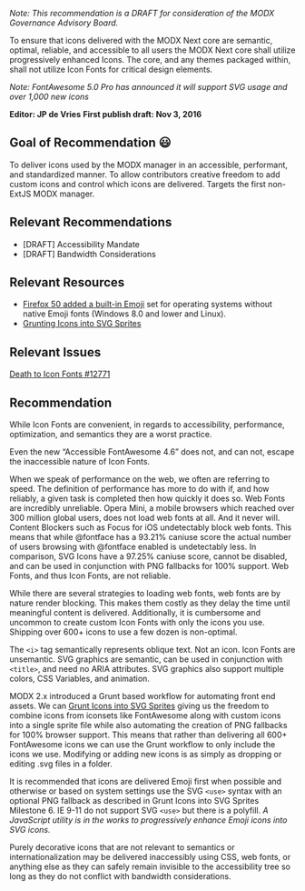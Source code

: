 _Note: This recommendation is a DRAFT for consideration of the MODX Governance Advisory Board._


To ensure that icons delivered with the MODX Next core are semantic, optimal, reliable, and accessible to all users the MODX Next core shall utilize progressively enhanced Icons. The core, and any themes packaged within, shall not utilize Icon Fonts for critical design elements.


_Note: FontAwesome 5.0 Pro has announced it will support SVG usage and over 1,000 new icons_


**Editor: JP de Vries**
**First publish draft: Nov 3, 2016**


## Goal of Recommendation 😃
To deliver icons used by the MODX manager in an accessible, performant, and standardized manner. To allow contributors creative freedom to add custom icons and control which icons are delivered. Targets the first non-ExtJS MODX manager. 


## Relevant Recommendations
 - [DRAFT] Accessibility Mandate
 - [DRAFT] Bandwidth Considerations

## Relevant Resources
 - [Firefox 50 added a built-in Emoji](https://www.mozilla.org/en-US/firefox/50.0/releasenotes/) set for operating systems without native Emoji fonts (Windows 8.0 and lower and&nbsp;Linux).
 - [Grunting Icons into SVG Sprites](https://markup.tips/projects/grunting-icons-into-svg-sprites.html)


## Relevant Issues
[Death to Icon Fonts #12771](https://github.com/modxcms/revolution/issues/12771)


## Recommendation
While Icon Fonts are convenient, in regards to accessibility, performance, optimization, and semantics they are a worst practice.

Even the new “Accessible FontAwesome 4.6” does not, and can not, escape the inaccessible nature of Icon Fonts.

When we speak of performance on the web, we often are referring to speed. The definition of performance has more to do with if, and how reliably, a given task is completed then how quickly it does so. Web Fonts are incredibly unreliable. Opera Mini, a mobile browsers which reached over 300 million global users, does not load web fonts at all. And it never will. Content Blockers such as Focus for iOS undetectably block web fonts. This means that while @fontface has a 93.21% caniuse score the actual number of users browsing with @fontface enabled is undetectably less. In comparison, SVG Icons have a 97.25% caniuse score, cannot be disabled, and can be used in conjunction with PNG fallbacks for 100% support. Web Fonts, and thus Icon Fonts, are not reliable.

While there are several strategies to loading web fonts, web fonts are by nature render blocking. This makes them costly as they delay the time until meaningful content is delivered. Additionally, it is cumbersome and uncommon to create custom Icon Fonts with only the icons you use. Shipping over 600+ icons to use a few dozen is non-optimal.

The `<i>` tag semantically represents oblique text. Not an icon. Icon Fonts are unsemantic. SVG graphics are semantic, can be used in conjunction with `<title>`, and need no ARIA attributes. SVG graphics also support multiple colors, CSS Variables, and&nbsp;animation.

MODX 2.x introduced a Grunt based workflow for automating front end assets. We can [Grunt Icons into SVG Sprites](https://markup.tips/projects/grunting-icons-into-svg-sprites.html) giving us the freedom to combine icons from iconsets like FontAwesome along with custom icons into a single sprite file while also automating the creation of PNG fallbacks for 100% browser support. This means that rather than delivering all 600+ FontAwesome icons we can use the Grunt workflow to only include the icons we use. Modifying or adding new icons is as simply as dropping or editing .svg files in a folder.


It is recommended that icons are delivered Emoji first when possible and otherwise or based on system settings use the SVG `<use>` syntax with an optional PNG fallback as described in Grunt Icons into SVG Sprites Milestone 6. IE 9-11 do not support SVG `<use>` but there is a polyfill. _A JavaScript utility is in the works to progressively enhance Emoji icons into SVG&nbsp;icons._

Purely decorative icons that are not relevant to semantics or internationalization may be delivered inaccessibly using CSS, web fonts, or anything else as they can safely remain invisible to the accessibility&nbsp;tree so long as they do not conflict with bandwidth considerations.
